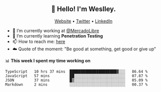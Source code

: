 <h2 align="center">👋 Hello! I'm Weslley.</h2>
<p align="center">
  <a href="http://weslleyneri.com.br">Website</a> •
  <a href="https://twitter.com/Weslley_Neri">Twitter</a> •
  <a href="https://www.linkedin.com/in/weslley-neri-3658908b">LinkedIn</a>
</p>


- 🔭 I’m currently working at [@MercadoLibre](https://github.com/mercadolibre)
- 🌱 I’m currently learning **Penetration Testing**
- 📫 How to reach me: [here](mailto:weslley39@gmail.com)
- ☁️ Quote of the moment: "Be good at something, get good or give up"

📊 **This week I spent my time working on**
<!--START_SECTION:waka-->
```text
TypeScript   10 hrs 37 mins  █████████████████████▓░░░   86.64 % 
JavaScript   57 mins         ██░░░░░░░░░░░░░░░░░░░░░░░   07.87 % 
JSON         37 mins         █▒░░░░░░░░░░░░░░░░░░░░░░░   05.09 % 
Markdown     2 mins          ░░░░░░░░░░░░░░░░░░░░░░░░░   00.37 % 
```
<!--END_SECTION:waka-->

<!-- Inspired by https://github.com/gruselhaus/gruselhaus -->